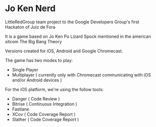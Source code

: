 Jo Ken Nerd
========

LittleRedGroup team project to the Google Developers Group's first Hackaton of Juiz de Fora

It is a game based on Jo Ken Po Lizard Spock mentioned in the american sitcom The Big Bang Theory

Versions created for iOS, Android and Google Chromecast.

The game has two modes to play:

- Single Player
- Multiplayer ( currently only with Chromecast communicating with iOS and/or Android devices )

For the iOS platform, we're using the follow tools:

- Danger ( Code Review )
- Bitrise ( Continuous Integration )
- Fastlane
- XCov ( Code Coverage Report )
- Slather ( Code Coverage Report )

